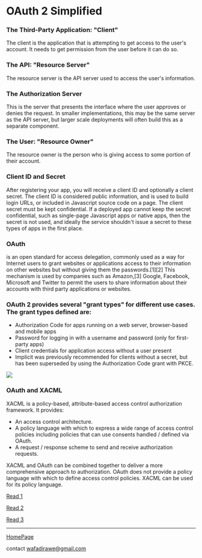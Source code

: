 # OAuth 2 Simplified

### The Third-Party Application: "Client"
The client is the application that is attempting to get access to the user's account. It needs to get permission from the user before it can do so.

### The API: "Resource Server"
The resource server is the API server used to access the user's information.

### The Authorization Server
This is the server that presents the interface where the user approves or denies the request. In smaller implementations, this may be the same server as the API server, but larger scale deployments will often build this as a separate component.

### The User: "Resource Owner"
The resource owner is the person who is giving access to some portion of their account.

### Client ID and Secret
After registering your app, you will receive a client ID and optionally a client secret. The client ID is considered public information, and is used to build login URLs, or included in Javascript source code on a page. The client secret must be kept confidential. If a deployed app cannot keep the secret confidential, such as single-page Javascript apps or native apps, then the secret is not used, and ideally the service shouldn't issue a secret to these types of apps in the first place.

### OAuth
 is an open standard for access delegation, commonly used as a way for Internet users to grant websites or applications access to their information on other websites but without giving them the passwords.[1][2] This mechanism is used by companies such as Amazon,[3] Google, Facebook, Microsoft and Twitter to permit the users to share information about their accounts with third party applications or websites.


### OAuth 2 provides several "grant types" for different use cases. The grant types defined are:

- Authorization Code for apps running on a web server, browser-based and mobile apps
- Password for logging in with a username and password (only for first-party apps)
- Client credentials for application access without a user present
- Implicit was previously recommended for clients without a secret, but has been superseded by using the Authorization Code grant with PKCE.

![](https://upload.wikimedia.org/wikipedia/commons/thumb/3/32/OpenIDvs.Pseudo-AuthenticationusingOAuth.svg/512px-OpenIDvs.Pseudo-AuthenticationusingOAuth.svg.png)




### OAuth and XACML
XACML is a policy-based, attribute-based access control authorization framework. It provides:

- An access control architecture.
- A policy language with which to express a wide range of access control policies including policies that can use consents handled / defined via OAuth.
- A request / response scheme to send and receive authorization requests.


XACML and OAuth can be combined together to deliver a more comprehensive approach to authorization. OAuth does not provide a policy language with which to define access control policies. XACML can be used for its policy language.





[Read 1](https://aaronparecki.com/oauth-2-simplified/#client-credentials)

[Read 2](https://developer.okta.com/blog/2018/08/21/build-secure-rest-api-with-node)

[Read 3](https://en.wikipedia.org/wiki/OAuth#Uses)

---

[HomePage](https://wafaankoush99.github.io/Reading-Notes/READMEcode401.html)  


contact wafadirawe@gmail.com